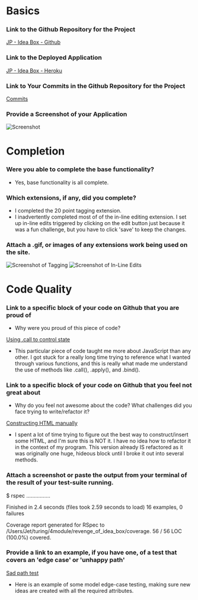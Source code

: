 # Basics

### Link to the Github Repository for the Project
[JP - Idea Box - Github](https://github.com/jwperry/ruby-submissions)

### Link to the Deployed Application
[JP - Idea Box - Heroku](https://jp-turing-idea-box.herokuapp.com/)

### Link to Your Commits in the Github Repository for the Project
[Commits](https://github.com/jwperry/revenge_of_idea_box/commits/master)

### Provide a Screenshot of your Application
![Screenshot](http://i.imgur.com/qkWPPQu.png)

# Completion

### Were you able to complete the base functionality?
* Yes, base functionality is all complete.

### Which extensions, if any, did you complete?
* I completed the 20 point tagging extension.
* I inadvertently completed most of of the in-line editing extension. I set up in-line edits triggered by clicking on the edit button just because it was a fun challenge, but you have to click 'save' to keep the changes.

### Attach a .gif, or images of any extensions work being used on the site.
![Screenshot of Tagging](http://i.imgur.com/ESh57cd.png)
![Screenshot of In-Line Edits](http://i.imgur.com/vGJAptz.png)

# Code Quality

### Link to a specific block of your code on Github that you are proud of
* Why were you proud of this piece of code?

[Using .call to control state](https://github.com/jwperry/revenge_of_idea_box/blob/062285ab59f915e3006e264efb6023197136b6ac/app/assets/javascripts/tag-filter.js#L16-L31)
  * This particular piece of code taught me more about JavaScript than any other. I got stuck for a really long time trying to reference what I wanted through various functions, and this is really what made me understand the use of methods like .call(), .apply(), and .bind().

### Link to a specific block of your code on Github that you feel not great about
* Why do you feel not awesome about the code? What challenges did you face trying to write/refactor it?

[Constructing HTML manually](https://github.com/jwperry/revenge_of_idea_box/blob/062285ab59f915e3006e264efb6023197136b6ac/app/assets/javascripts/list-ideas.js.erb#L48-L72)
  * I spent a lot of time trying to figure out the best way to construct/insert some HTML, and I'm sure this is NOT it. I have no idea how to refactor it in the context of my program. This version already IS refactored as it was originally one huge, hideous block until I broke it out into several methods.

### Attach a screenshot or paste the output from your terminal of the result of your test-suite running.

$ rspec
................

Finished in 2.4 seconds (files took 2.59 seconds to load)
16 examples, 0 failures

Coverage report generated for RSpec to /Users/Jet/turing/4module/revenge_of_idea_box/coverage. 56 / 56 LOC (100.0%) covered.

### Provide a link to an example, if you have one, of a test that covers an 'edge case' or 'unhappy path'
[Sad path test](https://github.com/jwperry/revenge_of_idea_box/blob/062285ab59f915e3006e264efb6023197136b6ac/spec/models/idea_spec.rb#L13-L31)
  * Here is an example of some model edge-case testing, making sure new ideas are created with all the required attributes.
